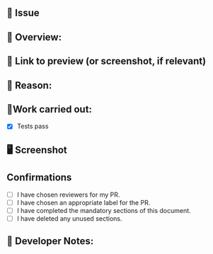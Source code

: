 <!-- 
Please ensure that you complete the following mandatory sections:

- Issue*
- Overview
- Reason*
- Work carried out
- Confirmations

* Only mandatory if working from a issue
 -->

## 🧰 Issue
<!-- [The issue the work was done for as an issue reference (e.g. `closes #1`)] -->

## 🚀 Overview: 
<!-- [A summary of what you did in no more than one paragraph] -->

## 🔗 Link to preview (or screenshot, if relevant)
<!-- [If you're on a project which auto-deploys branches, link to the branches preview link here] -->

## 🤔 Reason: 
<!-- [Why did you do what you did? - This should be copied from the User Story part of the issue if it is available] -->

## 🔨Work carried out:

<!-- [A list of work you have done, use [markdown checklist format](https://github.blog/2013-01-09-task-lists-in-gfm-issues-pulls-comments/), if you leave any boxes unchecked, be sure to leave this PR as a draft. If the issue has Acceptance Criteria, you should include those items to show that you have accomplished the goals of the issue ] -->

- [x] Tests pass

## 🖥️ Screenshot
<!-- [If the work is UI related then paste a screenshot of the update here. Where possible, please use an animated screenshot.] -->

## Confirmations

- [ ] I have chosen reviewers for my PR.
- [ ] I have chosen an appropriate label for the PR.
- [ ] I have completed the mandatory sections of this document.
- [ ] I have deleted any unused sections.

## 📝 Developer Notes:
<!-- [Sometimes, extra notes are needed to add clarity to a PR, add them here] -->

